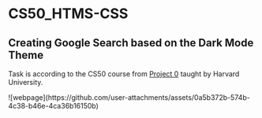 ﻿# CS50_HTMS-CSS
<h2> Creating Google Search based on the Dark Mode Theme</h2>
<p> Task is according to the CS50 course from <a href="https://cs50.harvard.edu/web/2020/projects/0/search/">Project 0</a> taught by Harvard University.</p>
![webpage](https://github.com/user-attachments/assets/0a5b372b-574b-4c38-b46e-4ca36b16150b)
